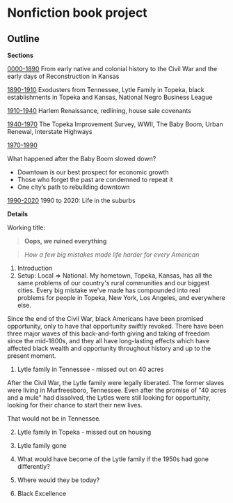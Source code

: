 # Nonfiction book project

## Outline


**Sections**

[0000-1890](0000-1890.md) From early native and colonial history to the Civil War and the early days of Reconstruction in Kansas

[1890-1910](1890-1910.md)
Exodusters from Tennessee, Lytle Family in Topeka, black establishments in Topeka and Kansas, National Negro Business League

[1910-1940](1910-1940.md) Harlem Renaissance, redlining, house sale covenants

[1940-1970](1940-1970.md) The Topeka Improvement Survey, WWII, The Baby Boom, Urban Renewal, Interstate Highways

[1970-1990](1970-1990.md) 

What happened after the Baby Boom slowed down?
* Downtown is our best prospect for economic growth
* Those who forget the past are condemned to repeat it
* One city’s path to rebuilding downtown

[1990-2020](1990-2020.md) 1990 to 2020: Life in the suburbs

**Details**





Working title: 

> **Oops, we ruined everything**

> *How a few big mistakes made life harder for every American*

1. Introduction
1. Setup: Local => National. My hometown, Topeka, Kansas, has all the same problems of our country's rural communities and our biggest cities. Every big mistake we've made has compounded into real problems for people in Topeka, New York, Los Angeles, and everywhere else. 






Since the end of the Civil War, black Americans have been promised opportunity, only to have that opportunity swiftly revoked. There have been three major waves of this back-and-forth giving and taking of freedom since the mid-1800s, and they all have long-lasting effects which have affected black wealth and opportunity throughout history and up to the present moment. 



1. Lytle family in Tennessee - missed out on 40 acres

After the Civil War, the Lytle family were legally liberated. The former slaves were living in Murfreesboro, Tennessee. Even after the promise of "40 acres and a mule" had dissolved, the Lytles were still looking for opportunity, looking for their chance to start their new lives. 

That would not be in Tennessee. 


2. Lytle family in Topeka - missed out on housing 


3. Lytle family gone


4. What would have become of the Lytle family if the 1950s had gone differently?
5. Where would they be today?
6. Black Excellence 










